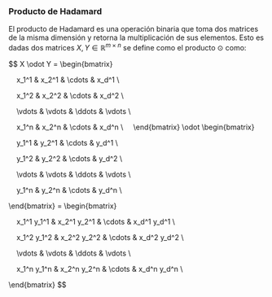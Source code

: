 ### Producto de Hadamard

El producto de Hadamard es una operación binaria que toma dos matrices de la misma dimensión y retorna la multiplicación de sus elementos. Esto es dadas dos matrices $X, Y \in \mathbb{R}^{m \times n}$  se define como el producto $\odot$ como:

$$ X \odot Y = \begin{bmatrix}

    x_1^1 & x_2^1 & \cdots & x_d^1 \\

    x_1^2 & x_2^2 & \cdots & x_d^2 \\

    \vdots & \vdots & \ddots & \vdots \\

    x_1^n & x_2^n & \cdots & x_d^n \\
    
\end{bmatrix} \odot \begin{bmatrix}

    y_1^1 & y_2^1 & \cdots & y_d^1 \\

    y_1^2 & y_2^2 & \cdots & y_d^2 \\

    \vdots & \vdots & \ddots & \vdots \\

    y_1^n & y_2^n & \cdots & y_d^n \\

\end{bmatrix} = \begin{bmatrix}

    x_1^1 y_1^1 & x_2^1 y_2^1 & \cdots & x_d^1 y_d^1 \\

    x_1^2 y_1^2 & x_2^2 y_2^2 & \cdots & x_d^2 y_d^2 \\

    \vdots & \vdots & \ddots & \vdots \\

    x_1^n y_1^n & x_2^n y_2^n & \cdots & x_d^n y_d^n \\

\end{bmatrix} $$
